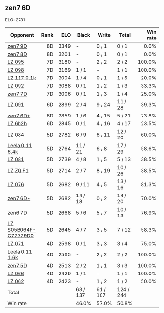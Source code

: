 ## zen7 6D ##

ELO: 2781

Opponent | Rank | ELO | Black | Write | Total | Win rate
---------|-----:|----:|-------|-------|-------|-------:
[zen7 9D](zen7%209D.md) | 8D | 3349 | - | 0 / 1 | 0 / 1 | 0.0%
[zen7 8D](zen7%208D.md) | 8D | 3201 | - | 0 / 1 | 0 / 1 | 0.0%
[LZ 095](LZ%20095.md) | 7D | 3180 | - | 2 / 2 | 2 / 2 | 100.0%
[LZ 098](LZ%20098.md) | 7D | 3169 | 1 / 1 | - | 1 / 1 | 100.0%
[LZ 117 0.1k](LZ%20117%200.1k.md) | 7D | 3094 | 1 / 4 | 0 / 1 | 1 / 5 | 20.0%
[LZ 092](LZ%20092.md) | 7D | 3088 | 0 / 1 | 1 / 2 | 1 / 3 | 33.3%
[zen7 7D](zen7%207D.md) | 7D | 3006 | 0 / 1 | 1 / 3 | 1 / 4 | 25.0%
[LZ 091](LZ%20091.md) | 6D | 2899 | 2 / 4 | 9 / 24 | 11 / 28 | 39.3%
[zen7 6D+](zen7%206D+.md) | 6D | 2859 | 1 / 6 | 4 / 15 | 5 / 21 | 23.8%
[LZ 6b2h](LZ%206b2h.md) | 6D | 2845 | 0 / 1 | 4 / 16 | 4 / 17 | 23.5%
[LZ 084](LZ%20084.md) | 5D | 2782 | 6 / 9 | 6 / 11 | 12 / 20 | 60.0%
[Leela 0.11 6.4k](Leela%200.11%206.4k.md) | 5D | 2764 | 11 / 21 | 6 / 8 | 17 / 29 | 58.6%
[LZ 081](LZ%20081.md) | 5D | 2739 | 4 / 8 | 1 / 5 | 5 / 13 | 38.5%
[LZ ZQ F1](LZ%20ZQ%20F1.md) | 5D | 2714 | 2 / 7 | 8 / 19 | 10 / 26 | 38.5%
[LZ 076](LZ%20076.md) | 5D | 2682 | 9 / 11 | 4 / 5 | 13 / 16 | 81.3%
[zen7 6D-](zen7%206D-.md) | 5D | 2682 | 14 / 18 | 0 / 2 | 14 / 20 | 70.0%
[zen6 7D](zen6%207D.md) | 5D | 2668 | 5 / 6 | 5 / 7 | 10 / 13 | 76.9%
[LZ S05B064F-C77779D0](LZ%20S05B064F-C77779D0.md) | 5D | 2645 | 4 / 7 | 3 / 5 | 7 / 12 | 58.3%
[LZ 071](LZ%20071.md) | 4D | 2598 | 0 / 1 | 3 / 3 | 3 / 4 | 75.0%
[Leela 0.11 1.6k](Leela%200.11%201.6k.md) | 4D | 2565 | - | 2 / 2 | 2 / 2 | 100.0%
[zen7 5D](zen7%205D.md) | 4D | 2513 | 2 / 2 | 1 / 1 | 3 / 3 | 100.0%
[LZ 066](LZ%20066.md) | 4D | 2429 | 1 / 1 | - | 1 / 1 | 100.0%
[LZ 062](LZ%20062.md) | 4D | 2423 | - | 1 / 2 | 1 / 2 | 50.0%
Total | | | 63 / 137 | 61 / 107 | 124 / 244 | 
Win rate| | | 46.0% | 57.0% | 50.8% | 
